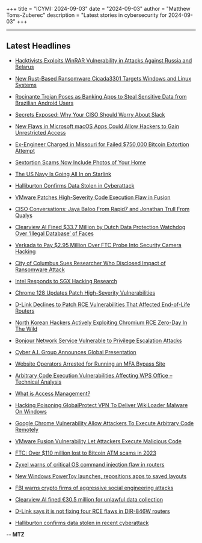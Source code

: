 +++
title = "ICYMI: 2024-09-03"
date = "2024-09-03"
author = "Matthew Toms-Zuberec"
description = "Latest stories in cybersecurity for 2024-09-03"
+++

---------------------------------------------------------------------------
## Latest Headlines
- [Hacktivists Exploits WinRAR Vulnerability in Attacks Against Russia and Belarus](https://thehackernews.com/2024/09/hacktivists-exploits-winrar.html)

- [New Rust-Based Ransomware Cicada3301 Targets Windows and Linux Systems](https://thehackernews.com/2024/09/new-rust-based-ransomware-cicada3301.html)

- [Rocinante Trojan Poses as Banking Apps to Steal Sensitive Data from Brazilian Android Users](https://thehackernews.com/2024/09/rocinante-trojan-poses-as-banking-apps.html)

- [Secrets Exposed: Why Your CISO Should Worry About Slack](https://thehackernews.com/2024/09/secrets-exposed-why-your-ciso-should.html)

- [New Flaws in Microsoft macOS Apps Could Allow Hackers to Gain Unrestricted Access](https://thehackernews.com/2024/09/new-flaws-in-microsoft-macos-apps-could.html)

- [Ex-Engineer Charged in Missouri for Failed $750,000 Bitcoin Extortion Attempt](https://thehackernews.com/2024/09/ex-engineer-charged-in-missouri-for.html)

- [Sextortion Scams Now Include Photos of Your Home](https://krebsonsecurity.com/2024/09/sextortion-scams-now-include-photos-of-your-home/)

- [The US Navy Is Going All In on Starlink](https://www.wired.com/story/us-navy-starlink-sea2/)

- [Halliburton Confirms Data Stolen in Cyberattack](https://www.securityweek.com/halliburton-data-theft/)

- [VMware Patches High-Severity Code Execution Flaw in Fusion](https://www.securityweek.com/vmware-patches-high-severity-code-execution-flaw-in-fusion/)

- [CISO Conversations: Jaya Baloo From Rapid7 and Jonathan Trull From Qualys](https://www.securityweek.com/ciso-conversations-jaya-baloo-from-rapid7-and-jonathan-trull-from-qualys/)

- [Clearview AI Fined $33.7 Million by Dutch Data Protection Watchdog Over ‘Illegal Database’ of Faces](https://www.securityweek.com/clearview-ai-fined-33-7-million-by-dutch-data-protection-watchdog-over-illegal-database-of-faces/)

- [Verkada to Pay $2.95 Million Over FTC Probe Into Security Camera Hacking](https://www.securityweek.com/verkada-to-pay-2-95-million-over-ftc-probe-into-security-camera-hacking/)

- [City of Columbus Sues Researcher Who Disclosed Impact of Ransomware Attack](https://www.securityweek.com/city-of-columbus-sues-researcher-who-disclosed-impact-of-ransomware-attack/)

- [Intel Responds to SGX Hacking Research](https://www.securityweek.com/intel-responds-to-sgx-hacking-research/)

- [Chrome 128 Updates Patch High-Severity Vulnerabilities](https://www.securityweek.com/chrome-128-updates-patch-high-severity-vulnerabilities/)

- [D-Link Declines to Patch RCE Vulnerabilities That Affected End-of-Life Routers](https://cybersecuritynews.com/d-link-declines-to-patch-rce-vulnerabilities/)

- [North Korean Hackers Actively Exploiting Chromium RCE Zero-Day In The Wild](https://cybersecuritynews.com/north-korean-hackers-chromium-zero-day/)

- [Bonjour Network Service Vulnerable to Privilege Escalation Attacks](https://cybersecuritynews.com/bonjour-privilege-escalation/)

- [Cyber A.I. Group Announces Global Presentation](https://cybersecuritynews.com/cyber-a-i-group-2/)

- [Website Operators Arrested for Running an MFA Bypass Site](https://cybersecuritynews.com/website-operators-arrested/)

- [Arbitrary Code Execution Vulnerabilities Affecting WPS Office – Technical Analysis](https://cybersecuritynews.com/arbitrary-code-execution-vulnerabilities/)

- [What is Access Management?](https://cybersecuritynews.com/what-is-access-management/)

- [Hacking Poisoning GlobalProtect VPN To Deliver WikiLoader Malware On Windows](https://cybersecuritynews.com/hacking-globalprotect-vpn-wikiloader-malware/)

- [Google Chrome Vulnerability Allow Attackers To Execute Arbitrary Code Remotely](https://cybersecuritynews.com/google-chrome-security-update-2/)

- [VMware Fusion Vulnerability Let Attackers Execute Malicious Code](https://cybersecuritynews.com/vmware-fusion-code-execution-vulnerability/)

- [FTC: Over $110 million lost to Bitcoin ATM scams in 2023](https://www.bleepingcomputer.com/news/security/ftc-americans-lost-over-110-million-to-bitcoin-atm-scams-in-2023/)

- [Zyxel warns of critical OS command injection flaw in routers](https://www.bleepingcomputer.com/news/security/zyxel-warns-of-critical-os-command-injection-flaw-in-routers/)

- [New Windows PowerToy launches, repositions apps to saved layouts](https://www.bleepingcomputer.com/news/microsoft/new-windows-powertoy-launches-repositions-apps-to-saved-layouts/)

- [FBI warns crypto firms of aggressive social engineering attacks](https://www.bleepingcomputer.com/news/security/fbi-warns-crypto-firms-of-aggressive-social-engineering-attacks/)

- [Clearview AI fined €30.5 million for unlawful data collection](https://www.bleepingcomputer.com/news/legal/clearview-ai-fined-305-million-by-dutch-dpa-for-unlawful-data-collection/)

- [D-Link says it is not fixing four RCE flaws in DIR-846W routers](https://www.bleepingcomputer.com/news/security/d-link-says-it-is-not-fixing-four-rce-flaws-in-dir-846w-routers/)

- [Halliburton confirms data stolen in recent cyberattack](https://www.bleepingcomputer.com/news/security/halliburton-confirms-data-stolen-in-recent-cyberattack/)

**-- MTZ**